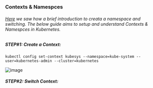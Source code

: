 ### Contexts & Namespces
###### [Here]() we saw how a brief introduction to creata a namespace and switching. The below guide aims to setup and understand Contexts & Namespces in Kubernetes.

##### STEP#1: Create a Context:
```
kubectl config set-context kubesys --namespace=kube-system --user=kubernetes-admin --cluster=kubernetes
```
![image](https://user-images.githubusercontent.com/45539698/68532074-62955c00-033f-11ea-821b-46ef8ea62e9a.png)

##### STEP#2: Switch Context:
